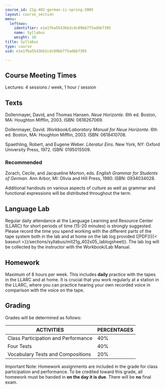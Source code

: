 ```yaml
---
course_id: 21g-402-german-ii-spring-2005
layout: course_section
menu:
  leftnav:
    identifier: e1e1fba5543bb2cdc09bb775adbb7395
    name: Syllabus
    weight: 10
title: Syllabus
type: course
uid: e1e1fba5543bb2cdc09bb775adbb7395

---
```


Course Meeting Times
--------------------

Lectures: 4 sessions / week, 1 hour / session

Texts
-----

Dollenmayer, David, and Thomas Hansen. _Neue Horizonte_. 6th ed. Boston, MA: Houghton Mifflin, 2003. ISBN: 0618267069.

Dollenmayer, David. _Workbook/Laboratory Manual for Neue Horizonte_. 6th ed. Boston, MA: Houghton Mifflin, 2003. ISBN: 0618410708.

Spaethling, Robert, and Eugene Weber. _Literatur Eins_. New York, NY: Oxford University Press, 1972. ISBN: 0195015509.

### Recommended

Zorach, Cecile, and Jacqueline Morton, eds. _English Grammar for Students of German_. Ann Arbor, MI: Olivia and Hill Press, 1980. ISBN: 0934034028.  
  
Additional handouts on various aspects of culture as well as grammar and functional expressions will be distributed throughout the term.

Language Lab
------------

Regular daily attendance at the Language Learning and Resource Center (LLARC) for short periods of time (15-20 minutes) is strongly suggested. Please record the time you spend working with the different parts of the tape system both in the lab and at home on the lab log provided ([PDF]({{< baseurl >}}/sections/syllabus/mit21g_402s05_lablogsheet)). The lab log will be collected by the instructor with the Workbook/Lab Manual.

Homework
--------

Maximum of 8 hours per week. This includes **daily** practice with the tapes in the LLARC and at home. It is crucial that you work regularly at a station in the LLARC, where you can practice hearing your own recorded voice in comparison with the voice on the tape.

Grading
-------

Grades will be determined as follows:

| ACTIVITIES | PERCENTAGES |
| --- | --- |
| Class Participation and Performance | 40% |
| Four Tests | 40% |
| Vocabulary Tests and Compositions | 20% 

Important Note: Homework assignments are included in the grade for class participation and performance. To be credited toward this grade, all homework must be handed in **on the day it is due**. There will be **no** final exam.
